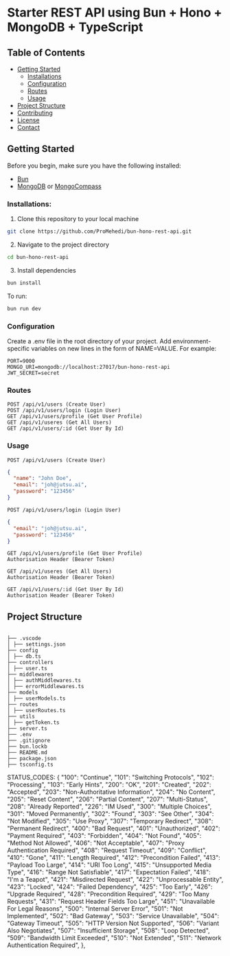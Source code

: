# Starter REST API using Bun + Hono + MongoDB + TypeScript

## Table of Contents

- [Getting Started](#getting-started)
  - [Installations](#installations)
  - [Configuration](#configuration)
  - [Routes](#routes)
  - [Usage](#usage)
- [Project Structure](#project-structure)
- [Contributing](#contributing)
- [License](#license)
- [Contact](#contact)

## Getting Started

Before you begin, make sure you have the following installed:

- [Bun](https://bun.sh)
- [MongoDB](mongodb.com) or [MongoCompass](mongodb.com/products/compass)

### Installations:

1. Clone this repository to your local machine

```bash
git clone https://github.com/ProMehedi/bun-hono-rest-api.git
```

2. Navigate to the project directory

```bash
cd bun-hono-rest-api
```

3. Install dependencies

```bash
bun install
```

To run:

```bash
bun run dev
```

### Configuration

Create a .env file in the root directory of your project. Add environment-specific variables on new lines in the form of NAME=VALUE. For example:

```
PORT=9000
MONGO_URI=mongodb://localhost:27017/bun-hono-rest-api
JWT_SECRET=secret
```

### Routes

```
POST /api/v1/users (Create User)
POST /api/v1/users/login (Login User)
GET /api/v1/users/profile (Get User Profile)
GET /api/v1/useres (Get All Users)
GET /api/v1/users/:id (Get User By Id)
```

### Usage

```
POST /api/v1/users (Create User)
```

```json
{
  "name": "John Doe",
  "email": "joh@jutsu.ai",
  "password": "123456"
}
```

```
POST /api/v1/users/login (Login User)
```

```json
{
  "email": "joh@jutsu.ai",
  "password": "123456"
}
```

```
GET /api/v1/users/profile (Get User Profile)
Authorisation Header (Bearer Token)
```

```
GET /api/v1/useres (Get All Users)
Authorisation Header (Bearer Token)
```

```
GET /api/v1/users/:id (Get User By Id)
Authorisation Header (Bearer Token)
```

## Project Structure

```

├── .vscode
│ ├── settings.json
├── config
│ ├── db.ts
├── controllers
│ ├── user.ts
├── middlewares
│ ├── authMiddlewares.ts
│ ├── errorMiddlewares.ts
├── models
│ ├── userModels.ts
├── routes
│ ├── userRoutes.ts
├── utils
│ ├── getToken.ts
├── server.ts
├── .env
├── .gitignore
├── bun.lockb
├── README.md
├── package.json
├── tsconfig.ts

```

STATUS_CODES: {
"100": "Continue",
"101": "Switching Protocols",
"102": "Processing",
"103": "Early Hints",
"200": "OK",
"201": "Created",
"202": "Accepted",
"203": "Non-Authoritative Information",
"204": "No Content",
"205": "Reset Content",
"206": "Partial Content",
"207": "Multi-Status",
"208": "Already Reported",
"226": "IM Used",
"300": "Multiple Choices",
"301": "Moved Permanently",
"302": "Found",
"303": "See Other",
"304": "Not Modified",
"305": "Use Proxy",
"307": "Temporary Redirect",
"308": "Permanent Redirect",
"400": "Bad Request",
"401": "Unauthorized",
"402": "Payment Required",
"403": "Forbidden",
"404": "Not Found",
"405": "Method Not Allowed",
"406": "Not Acceptable",
"407": "Proxy Authentication Required",
"408": "Request Timeout",
"409": "Conflict",
"410": "Gone",
"411": "Length Required",
"412": "Precondition Failed",
"413": "Payload Too Large",
"414": "URI Too Long",
"415": "Unsupported Media Type",
"416": "Range Not Satisfiable",
"417": "Expectation Failed",
"418": "I'm a Teapot",
"421": "Misdirected Request",
"422": "Unprocessable Entity",
"423": "Locked",
"424": "Failed Dependency",
"425": "Too Early",
"426": "Upgrade Required",
"428": "Precondition Required",
"429": "Too Many Requests",
"431": "Request Header Fields Too Large",
"451": "Unavailable For Legal Reasons",
"500": "Internal Server Error",
"501": "Not Implemented",
"502": "Bad Gateway",
"503": "Service Unavailable",
"504": "Gateway Timeout",
"505": "HTTP Version Not Supported",
"506": "Variant Also Negotiates",
"507": "Insufficient Storage",
"508": "Loop Detected",
"509": "Bandwidth Limit Exceeded",
"510": "Not Extended",
"511": "Network Authentication Required",
},
